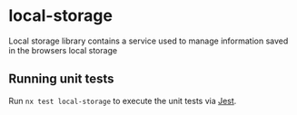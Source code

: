 # local-storage

Local storage library contains a service used to manage information saved in the browsers local storage

## Running unit tests

Run `nx test local-storage` to execute the unit tests via [Jest](https://jestjs.io).
